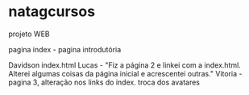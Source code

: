 # natagcursos
projeto WEB

pagina index - pagina introdutória


Davidson index.html
Lucas - "Fiz a página 2 e linkei com a index.html. Alterei algumas coisas da página inicial e acrescentei outras."
Vitoria - pagina 3, alteração nos links do index.
troca dos avatares
